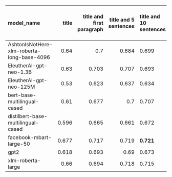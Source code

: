 | model_name                                 |   title |   title and first paragraph |   title and 5 sentences | title and 10 sentences   | title and first sentence each paragraph   |   raw text |
|:-------------------------------------------|--------:|----------------------------:|------------------------:|:-------------------------|:------------------------------------------|-----------:|
| AshtonIsNotHere-xlm-roberta-long-base-4096 |   0.64  |                       0.7   |                   0.684 | 0.699                    | 0.704                                     |      0.691 |
| EleutherAI-gpt-neo-1.3B                    |   0.63  |                       0.703 |                   0.707 | 0.693                    | 0.695                                     |      0.698 |
| EleutherAI-gpt-neo-125M                    |   0.53  |                       0.623 |                   0.637 | 0.634                    | 0.663                                     |      0.671 |
| bert-base-multilingual-cased               |   0.61  |                       0.677 |                   0.7   | 0.707                    | 0.684                                     |      0.693 |
| distilbert-base-multilingual-cased         |   0.596 |                       0.665 |                   0.661 | 0.672                    | 0.672                                     |      0.69  |
| facebook-mbart-large-50                    |   0.677 |                       0.717 |                   0.719 | **0.721**                | **0.721**                                 |      0.707 |
| gpt2                                       |   0.618 |                       0.693 |                   0.69  | 0.673                    | 0.692                                     |      0.696 |
| xlm-roberta-large                          |   0.66  |                       0.694 |                   0.718 | 0.715                    | 0.717                                     |      0.704 |